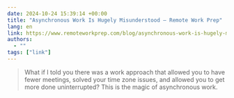 ```yaml
---
date: 2024-10-24 15:39:14 +00:00
title: "Asynchronous Work Is Hugely Misunderstood — Remote Work Prep"
lang: en
link: https://www.remoteworkprep.com/blog/asynchronous-work-is-hugely-misunderstood
authors:
  - ""
tags: ["link"]
---
```



> What if I told you there was a work approach that allowed you to have fewer meetings, solved your time zone issues, and allowed you to get more done uninterrupted? This is the magic of asynchronous work.
